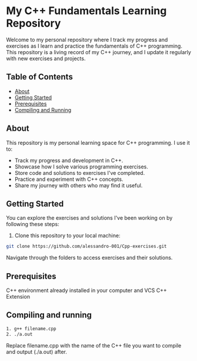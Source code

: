 # My C++ Fundamentals Learning Repository

Welcome to my personal repository where I track my progress and exercises as I learn and practice the fundamentals of C++ programming. This repository is a living record of my C++ journey, and I update it regularly with new exercises and projects.

## Table of Contents

- [About](#about)
- [Getting Started](#getting-started)
- [Prerequisites](#prerequisites)
- [Compiling and Running](#compiling-and-running)

## About
This repository is my personal learning space for C++ programming. I use it to:

- Track my progress and development in C++.
- Showcase how I solve various programming exercises.
- Store code and solutions to exercises I've completed.
- Practice and experiment with C++ concepts.
- Share my journey with others who may find it useful.

## Getting Started

You can explore the exercises and solutions I've been working on by following these steps:

1. Clone this repository to your local machine:

```bash
git clone https://github.com/alessandro-001/Cpp-exercises.git
```
Navigate through the folders to access exercises and their solutions.

## Prerequisites
C++ environment already installed in your computer and VCS C++ Extension

## Compiling and running

```bash
1. g++ filename.cpp 
2. ./a.out
```
Replace filename.cpp with the name of the C++ file you want to compile and output (./a.out) after. 



